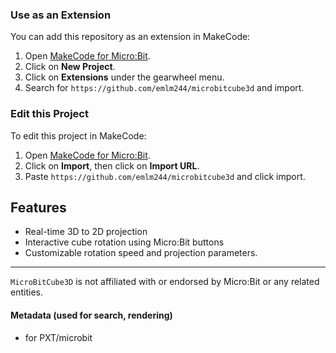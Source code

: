 ### Use as an Extension

You can add this repository as an extension in MakeCode:

1. Open [MakeCode for Micro:Bit](https://makecode.microbit.org/).
2. Click on **New Project**.
3. Click on **Extensions** under the gearwheel menu.
4. Search for `https://github.com/emlm244/microbitcube3d` and import.

### Edit this Project

To edit this project in MakeCode:

1. Open [MakeCode for Micro:Bit](https://makecode.microbit.org/).
2. Click on **Import**, then click on **Import URL**.
3. Paste `https://github.com/emlm244/microbitcube3d` and click import.

## Features

- Real-time 3D to 2D projection
- Interactive cube rotation using Micro:Bit buttons
- Customizable rotation speed and projection parameters.

---

`MicroBitCube3D` is not affiliated with or endorsed by Micro:Bit or any related entities.

#### Metadata (used for search, rendering)

* for PXT/microbit

